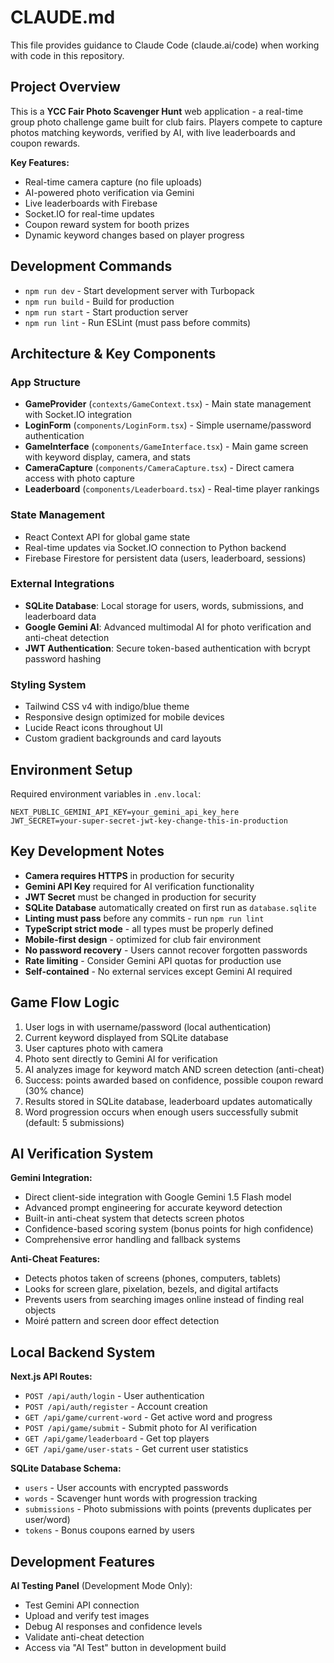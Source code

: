 # CLAUDE.md

This file provides guidance to Claude Code (claude.ai/code) when working with code in this repository.

## Project Overview

This is a **YCC Fair Photo Scavenger Hunt** web application - a real-time group photo challenge game built for club fairs. Players compete to capture photos matching keywords, verified by AI, with live leaderboards and coupon rewards.

**Key Features:**
- Real-time camera capture (no file uploads)
- AI-powered photo verification via Gemini
- Live leaderboards with Firebase
- Socket.IO for real-time updates
- Coupon reward system for booth prizes
- Dynamic keyword changes based on player progress

## Development Commands

- `npm run dev` - Start development server with Turbopack
- `npm run build` - Build for production  
- `npm run start` - Start production server
- `npm run lint` - Run ESLint (must pass before commits)

## Architecture & Key Components

### App Structure
- **GameProvider** (`contexts/GameContext.tsx`) - Main state management with Socket.IO integration
- **LoginForm** (`components/LoginForm.tsx`) - Simple username/password authentication
- **GameInterface** (`components/GameInterface.tsx`) - Main game screen with keyword display, camera, and stats
- **CameraCapture** (`components/CameraCapture.tsx`) - Direct camera access with photo capture
- **Leaderboard** (`components/Leaderboard.tsx`) - Real-time player rankings

### State Management
- React Context API for global game state
- Real-time updates via Socket.IO connection to Python backend
- Firebase Firestore for persistent data (users, leaderboard, sessions)

### External Integrations
- **SQLite Database**: Local storage for users, words, submissions, and leaderboard data
- **Google Gemini AI**: Advanced multimodal AI for photo verification and anti-cheat detection
- **JWT Authentication**: Secure token-based authentication with bcrypt password hashing

### Styling System
- Tailwind CSS v4 with indigo/blue theme
- Responsive design optimized for mobile devices
- Lucide React icons throughout UI
- Custom gradient backgrounds and card layouts

## Environment Setup

Required environment variables in `.env.local`:
```
NEXT_PUBLIC_GEMINI_API_KEY=your_gemini_api_key_here
JWT_SECRET=your-super-secret-jwt-key-change-this-in-production
```

## Key Development Notes

- **Camera requires HTTPS** in production for security
- **Gemini API Key** required for AI verification functionality
- **JWT Secret** must be changed in production for security
- **SQLite Database** automatically created on first run as `database.sqlite`
- **Linting must pass** before any commits - run `npm run lint`
- **TypeScript strict mode** - all types must be properly defined
- **Mobile-first design** - optimized for club fair environment
- **No password recovery** - Users cannot recover forgotten passwords
- **Rate limiting** - Consider Gemini API quotas for production use
- **Self-contained** - No external services except Gemini AI required

## Game Flow Logic

1. User logs in with username/password (local authentication)
2. Current keyword displayed from SQLite database
3. User captures photo with camera
4. Photo sent directly to Gemini AI for verification
5. AI analyzes image for keyword match AND screen detection (anti-cheat)
6. Success: points awarded based on confidence, possible coupon reward (30% chance)
7. Results stored in SQLite database, leaderboard updates automatically
8. Word progression occurs when enough users successfully submit (default: 5 submissions)

## AI Verification System

**Gemini Integration:**
- Direct client-side integration with Google Gemini 1.5 Flash model
- Advanced prompt engineering for accurate keyword detection
- Built-in anti-cheat system that detects screen photos
- Confidence-based scoring system (bonus points for high confidence)
- Comprehensive error handling and fallback systems

**Anti-Cheat Features:**
- Detects photos taken of screens (phones, computers, tablets)
- Looks for screen glare, pixelation, bezels, and digital artifacts
- Prevents users from searching images online instead of finding real objects
- Moiré pattern and screen door effect detection

## Local Backend System

**Next.js API Routes:**
- `POST /api/auth/login` - User authentication
- `POST /api/auth/register` - Account creation
- `GET /api/game/current-word` - Get active word and progress
- `POST /api/game/submit` - Submit photo for AI verification
- `GET /api/game/leaderboard` - Get top players
- `GET /api/game/user-stats` - Get current user statistics

**SQLite Database Schema:**
- `users` - User accounts with encrypted passwords
- `words` - Scavenger hunt words with progression tracking
- `submissions` - Photo submissions with points (prevents duplicates per user/word)
- `tokens` - Bonus coupons earned by users

## Development Features

**AI Testing Panel** (Development Mode Only):
- Test Gemini API connection
- Upload and verify test images
- Debug AI responses and confidence levels
- Validate anti-cheat detection
- Access via "AI Test" button in development build